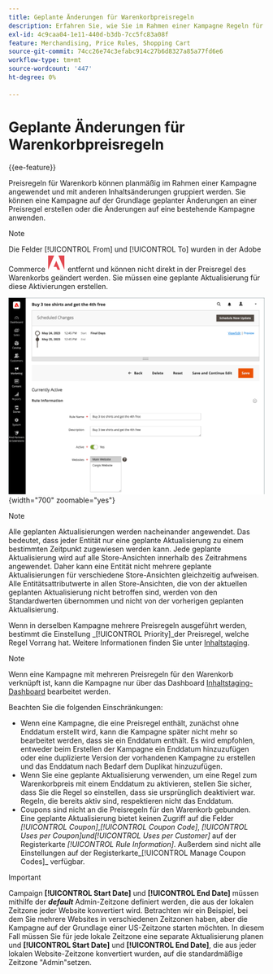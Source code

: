 ```yaml
---
title: Geplante Änderungen für Warenkorbpreisregeln
description: Erfahren Sie, wie Sie im Rahmen einer Kampagne Regeln für den Warenkorbpreis anwenden und diese mit anderen Inhaltsänderungen gruppieren können.
exl-id: 4c9caa04-1e11-440d-b3db-7cc5fc83a08f
feature: Merchandising, Price Rules, Shopping Cart
source-git-commit: 74cc26e74c3efabc914c27b6d8327a85a77fd6e6
workflow-type: tm+mt
source-wordcount: '447'
ht-degree: 0%

---
```


# Geplante Änderungen für Warenkorbpreisregeln

{{ee-feature}}

Preisregeln für Warenkorb können planmäßig im Rahmen einer Kampagne angewendet und mit anderen Inhaltsänderungen gruppiert werden. Sie können eine Kampagne auf der Grundlage geplanter Änderungen an einer Preisregel erstellen oder die Änderungen auf eine bestehende Kampagne anwenden.

>[!NOTE]
>
>Die Felder [!UICONTROL From] und [!UICONTROL To] wurden in der Adobe Commerce ![Adobe Commerce](../assets/adobe-logo.svg) entfernt und können nicht direkt in der Preisregel des Warenkorbs geändert werden. Sie müssen eine geplante Aktualisierung für diese Aktivierungen erstellen.

![Preisregeln für Warenkorb - geplante Änderungen](./assets/content-staging-price-rules-cart-scheduled-changes.png){width="700" zoomable="yes"}

>[!NOTE]
>
>Alle geplanten Aktualisierungen werden nacheinander angewendet. Das bedeutet, dass jeder Entität nur eine geplante Aktualisierung zu einem bestimmten Zeitpunkt zugewiesen werden kann. Jede geplante Aktualisierung wird auf alle Store-Ansichten innerhalb des Zeitrahmens angewendet. Daher kann eine Entität nicht mehrere geplante Aktualisierungen für verschiedene Store-Ansichten gleichzeitig aufweisen. Alle Entitätsattributwerte in allen Store-Ansichten, die von der aktuellen geplanten Aktualisierung nicht betroffen sind, werden von den Standardwerten übernommen und nicht von der vorherigen geplanten Aktualisierung.

Wenn in derselben Kampagne mehrere Preisregeln ausgeführt werden, bestimmt die Einstellung _[!UICONTROL Priority]_der Preisregel, welche Regel Vorrang hat. Weitere Informationen finden Sie unter [Inhaltstaging](../content-design/content-staging.md).

>[!NOTE]
>
>Wenn eine Kampagne mit mehreren Preisregeln für den Warenkorb verknüpft ist, kann die Kampagne nur über das Dashboard [Inhaltstaging-Dashboard](../content-design/content-staging-dashboard.md) bearbeitet werden.

Beachten Sie die folgenden Einschränkungen:

- Wenn eine Kampagne, die eine Preisregel enthält, zunächst ohne Enddatum erstellt wird, kann die Kampagne später nicht mehr so bearbeitet werden, dass sie ein Enddatum enthält. Es wird empfohlen, entweder beim Erstellen der Kampagne ein Enddatum hinzuzufügen oder eine duplizierte Version der vorhandenen Kampagne zu erstellen und das Enddatum nach Bedarf dem Duplikat hinzuzufügen.
- Wenn Sie eine geplante Aktualisierung verwenden, um eine Regel zum Warenkorbpreis mit einem Enddatum zu aktivieren, stellen Sie sicher, dass Sie die Regel so einstellen, dass sie ursprünglich deaktiviert war. Regeln, die bereits aktiv sind, respektieren nicht das Enddatum.
- Coupons sind nicht an die Preisregeln für den Warenkorb gebunden. Eine geplante Aktualisierung bietet keinen Zugriff auf die Felder _[!UICONTROL Coupon]_,_[!UICONTROL Coupon Code]_, _[!UICONTROL Uses per Coupon]_und_[!UICONTROL Uses per Customer]_ auf der Registerkarte _[!UICONTROL Rule Information]_. Außerdem sind nicht alle Einstellungen auf der Registerkarte_[!UICONTROL Manage Coupon Codes]_ verfügbar.

>[!IMPORTANT]
>
>Campaign **[!UICONTROL Start Date]** und **[!UICONTROL End Date]** müssen mithilfe der **_default_** Admin-Zeitzone definiert werden, die aus der lokalen Zeitzone jeder Website konvertiert wird. Betrachten wir ein Beispiel, bei dem Sie mehrere Websites in verschiedenen Zeitzonen haben, aber die Kampagne auf der Grundlage einer US-Zeitzone starten möchten. In diesem Fall müssen Sie für jede lokale Zeitzone eine separate Aktualisierung planen und **[!UICONTROL Start Date]** und **[!UICONTROL End Date]**, die aus jeder lokalen Website-Zeitzone konvertiert wurden, auf die standardmäßige Zeitzone &quot;Admin&quot;setzen.
